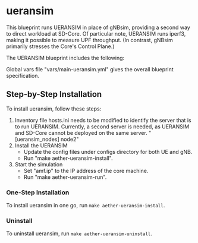 # ueransim

This blueprint runs UERANSIM in place of gNBsim, providing a second way to direct workload at SD-Core. Of particular note, UERANSIM runs iperf3, making it possible to measure UPF throughput. (In contrast, gNBsim primarily stresses the Core's Control Plane.)

The UERANSIM blueprint includes the following:

Global vars file "vars/main-ueransim.yml" gives the overall blueprint specification.

## Step-by-Step Installation
To install ueransim, follow these steps:
1. Inventory file hosts.ini needs to be modified to identify the server that is to run UERANSIM. Currently, a second server is needed, as UERANSIM and SD-Core cannot be deployed on the same server.
"[ueransim_nodes]
node2"
2. Install the UERANSIM
   - Update the config files under configs directory for both UE and gNB. 
   - Run "make aether-ueransim-install".
3. Start the simulation
   - Set "amf.ip" to the IP address of the core machine.
   - Run "make aether-ueransim-run".

### One-Step Installation
To install ueransim in one go, run `make aether-ueransim-install`.

### Uninstall
To uninstall ueransim, run `make aether-ueransim-uninstall`.
